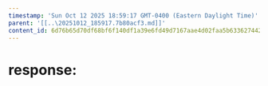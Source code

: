 ```yaml
---
timestamp: 'Sun Oct 12 2025 18:59:17 GMT-0400 (Eastern Daylight Time)'
parent: '[[..\20251012_185917.7b80acf3.md]]'
content_id: 6d76b65d70df68bf6f140df1a39e6fd49d7167aae4d02faa5b63362744266256
---
```


# response:
